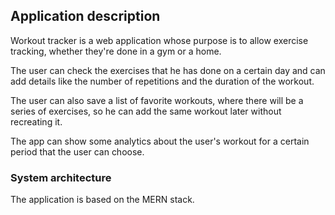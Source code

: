 ## Application description 

Workout tracker is a web application whose purpose is to allow exercise tracking, whether they're done in a gym or a home.

The user can check the exercises that he has done on a certain day and can add details like the number of repetitions and the duration of the workout.

The user can also save a list of favorite workouts, where there will be a series of exercises, so he can add the same workout later without recreating it. 

The app can show some analytics about the user's workout for a certain period that the user can choose. 

### System architecture

The application is based on the MERN stack. 
